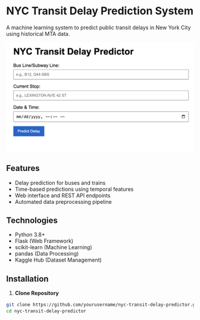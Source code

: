 # NYC Transit Delay Prediction System

A machine learning system to predict public transit delays in New York City using historical MTA data.

![Demo Screenshot](static/image.png)

## Features

- Delay prediction for buses and trains
- Time-based predictions using temporal features
- Web interface and REST API endpoints
- Automated data preprocessing pipeline

## Technologies

- Python 3.8+
- Flask (Web Framework)
- scikit-learn (Machine Learning)
- pandas (Data Processing)
- Kaggle Hub (Dataset Management)

## Installation

1. **Clone Repository**
```bash
git clone https://github.com/yourusername/nyc-transit-delay-predictor.git
cd nyc-transit-delay-predictor